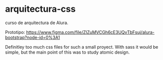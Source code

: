 # arquitectura-css
curso de arquitectura de Alura. 

Prototipo: https://www.figma.com/file/ZIZuMVCGh6cE3UQvTbFsuj/alura-bootstrap?node-id=0%3A1


Definitley too much css files for such a small proyect. With sass it would be simple, but the main point of this was to study atomic design.
